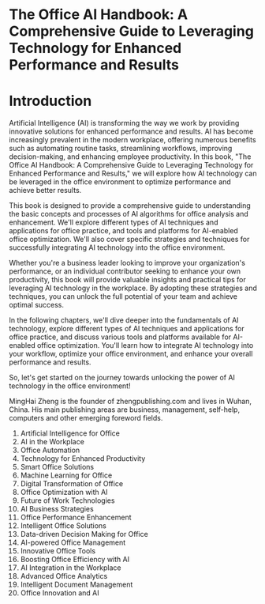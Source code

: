 # The Office AI Handbook: A Comprehensive Guide to Leveraging Technology for Enhanced Performance and Results

# Introduction

Artificial Intelligence (AI) is transforming the way we work by providing innovative solutions for enhanced performance and results. AI has become increasingly prevalent in the modern workplace, offering numerous benefits such as automating routine tasks, streamlining workflows, improving decision-making, and enhancing employee productivity. In this book, "The Office AI Handbook: A Comprehensive Guide to Leveraging Technology for Enhanced Performance and Results," we will explore how AI technology can be leveraged in the office environment to optimize performance and achieve better results.

This book is designed to provide a comprehensive guide to understanding the basic concepts and processes of AI algorithms for office analysis and enhancement. We'll explore different types of AI techniques and applications for office practice, and tools and platforms for AI-enabled office optimization. We'll also cover specific strategies and techniques for successfully integrating AI technology into the office environment.

Whether you're a business leader looking to improve your organization's performance, or an individual contributor seeking to enhance your own productivity, this book will provide valuable insights and practical tips for leveraging AI technology in the workplace. By adopting these strategies and techniques, you can unlock the full potential of your team and achieve optimal success.

In the following chapters, we'll dive deeper into the fundamentals of AI technology, explore different types of AI techniques and applications for office practice, and discuss various tools and platforms available for AI-enabled office optimization. You'll learn how to integrate AI technology into your workflow, optimize your office environment, and enhance your overall performance and results.

So, let's get started on the journey towards unlocking the power of AI technology in the office environment!

MingHai Zheng is the founder of zhengpublishing.com and lives in Wuhan, China. His main publishing areas are business, management, self-help, computers and other emerging foreword fields.



1. Artificial Intelligence for Office
2. AI in the Workplace
3. Office Automation
4. Technology for Enhanced Productivity
5. Smart Office Solutions
6. Machine Learning for Office
7. Digital Transformation of Office
8. Office Optimization with AI
9. Future of Work Technologies
10. AI Business Strategies
11. Office Performance Enhancement
12. Intelligent Office Solutions
13. Data-driven Decision Making for Office
14. AI-powered Office Management
15. Innovative Office Tools
16. Boosting Office Efficiency with AI
17. AI Integration in the Workplace
18. Advanced Office Analytics
19. Intelligent Document Management
20. Office Innovation and AI

